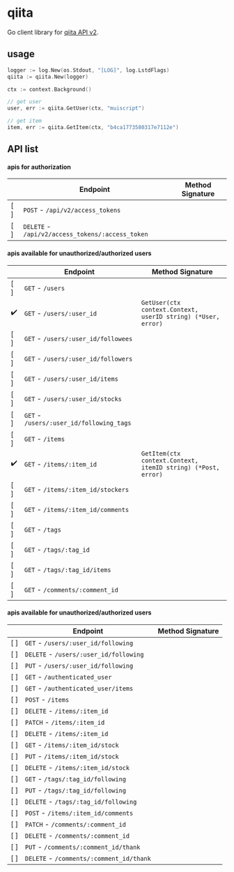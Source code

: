 # qiita

Go client library for [qiita API v2](https://qiita.com/api/v2/docs).

## usage

```go
logger := log.New(os.Stdout, "[LOG]", log.LstdFlags)
qiita := qiita.New(logger)

ctx := context.Background()

// get user
user, err := qiita.GetUser(ctx, "muiscript")

// get item
item, err := qiita.GetItem(ctx, "b4ca1773580317e7112e")
```

## API list

#### apis for authorization

|  | Endpoint | Method Signature |
| --- | --- | --- |
| [ ] | `POST` - `/api/v2/access_tokens` | |
| [ ] | `DELETE` - `/api/v2/access_tokens/:access_token` | |

#### apis available for unauthorized/authorized users

|  | Endpoint | Method Signature |
| --- | --- | --- |
| [ ] | `GET` - `/users` | |
| :heavy_check_mark: | `GET` - `/users/:user_id` | `GetUser(ctx context.Context, userID string) (*User, error)` |
| [ ] | `GET` - `/users/:user_id/followees` | |
| [ ] | `GET` - `/users/:user_id/followers` | |
| [ ] | `GET` - `/users/:user_id/items` | |
| [ ] | `GET` - `/users/:user_id/stocks` | |
| [ ] | `GET` - `/users/:user_id/following_tags` | |
| [ ] | `GET` - `/items` | |
| :heavy_check_mark: | `GET` - `/items/:item_id` | `GetItem(ctx context.Context, itemID string) (*Post, error)` |
| [ ] | `GET` - `/items/:item_id/stockers` | |
| [ ] | `GET` - `/items/:item_id/comments` | |
| [ ] | `GET` - `/tags` | |
| [ ] | `GET` - `/tags/:tag_id` | |
| [ ] | `GET` - `/tags/:tag_id/items` | |
| [ ] | `GET` - `/comments/:comment_id` | |

#### apis available for unauthorized/authorized users

|  | Endpoint | Method Signature |
| --- | --- | --- |
| [ ] | `GET` - `/users/:user_id/following` | |
| [ ] | `DELETE` - `/users/:user_id/following` | |
| [ ] | `PUT` - `/users/:user_id/following` | |
| [ ] | `GET` - `/authenticated_user` | |
| [ ] | `GET` - `/authenticated_user/items` | |
| [ ] | `POST` - `/items` | |
| [ ] | `DELETE` - `/items/:item_id` | |
| [ ] | `PATCH` - `/items/:item_id` | |
| [ ] | `DELETE` - `/items/:item_id` | |
| [ ] | `GET` - `/items/:item_id/stock` | |
| [ ] | `PUT` - `/items/:item_id/stock` | |
| [ ] | `DELETE` - `/items/:item_id/stock` | |
| [ ] | `GET` - `/tags/:tag_id/following` | |
| [ ] | `PUT` - `/tags/:tag_id/following` | |
| [ ] | `DELETE` - `/tags/:tag_id/following` | |
| [ ] | `POST` - `/items/:item_id/comments` | |
| [ ] | `PATCH` - `/comments/:comment_id` | |
| [ ] | `DELETE` - `/comments/:comment_id` | |
| [ ] | `PUT` - `/comments/:comment_id/thank` | |
| [ ] | `DELETE` - `/comments/:comment_id/thank` | |
